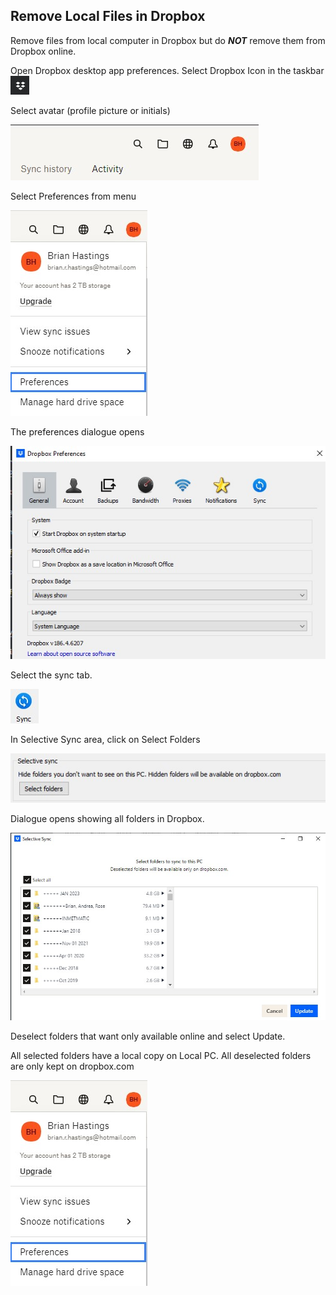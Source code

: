 ## Remove Local Files in Dropbox

Remove files from local computer in Dropbox but do ***NOT*** remove them from Dropbox online.

Open Dropbox desktop app preferences. Select Dropbox Icon in the taskbar ![](Dropbox_01_Open_desktop_App.jpg)

Select avatar (profile picture or initials)

![](Dropbox_02_Select_Avatar.jpg)

Select Preferences from menu


![](Dropbox_03_Dropbox_Preferences.jpg)

The preferences dialogue opens

![](Dropbox_04_Dropbox_preferences.jpg)

Select the sync tab. 

![](Dropbox_05_Selective_Sync_Tab.jpg)

In Selective Sync area, click on Select Folders

![](Dropbox_06_Selective_Sync_Folders.jpg)

Dialogue opens showing all folders in Dropbox. 

![](Dropbox_07_Selective_Sync_Select_Folders.jpg)

Deselect folders that want only available online and select Update.

All selected folders have a local copy on Local PC. All deselected folders are only kept on dropbox.com

![](Dropbox_03_Dropbox_preferences.jpg)






